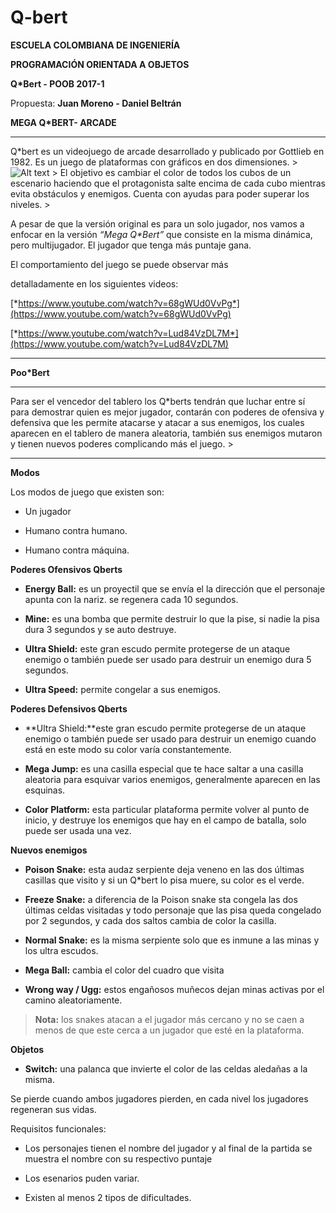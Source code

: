 # Q-bert
**ESCUELA COLOMBIANA DE INGENIERÍA**

**PROGRAMACIÓN ORIENTADA A OBJETOS**

**Q\*Bert - POOB 2017-1**

Propuesta: **Juan Moreno - Daniel Beltrán**

**MEGA Q\*BERT- ARCADE**

  ------------------------------------------------------------------------------------------------------------------------------------------------------------------------------------------------------------------- -------------------------------------------------------------------------------------
  Q\*bert es un videojuego de arcade desarrollado y publicado por Gottlieb en 1982. Es un juego de plataformas con gráficos en dos dimensiones.                                                                       > ![Alt text](https://img1.etsystatic.com/110/0/11719466/il_570xN.904187939_jkyu.jpg "Optional title")
                                                                                                                                                                                         >
  El objetivo es cambiar el color de todos los cubos de un escenario haciendo que el protagonista salte encima de cada cubo mientras evita obstáculos y enemigos. Cuenta con ayudas para poder superar los niveles.   > 
                                                                                                                                                                                                                      
  A pesar de que la versión original es para un solo jugador, nos vamos a enfocar en la versión *“Mega Q\*Bert”* que consiste en la misma dinámica, pero multijugador. El jugador que tenga más puntaje gana.         
                                                                                                                                                                                                                      
  El comportamiento del juego se puede observar más                                                                                                                                                                   
                                                                                                                                                                                                                      
  detalladamente en los siguientes videos:                                                                                                                                                                            
                                                                                                                                                                                                                      
  [*https://www.youtube.com/watch?v=68gWUd0VvPg*](https://www.youtube.com/watch?v=68gWUd0VvPg)                                                                                                                        
                                                                                                                                                                                                                      
  [*https://www.youtube.com/watch?v=Lud84VzDL7M*](https://www.youtube.com/watch?v=Lud84VzDL7M)                                                                                                                        
  ------------------------------------------------------------------------------------------------------------------------------------------------------------------------------------------------------------------- -------------------------------------------------------------------------------------

**Poo\*Bert**

  ------------------------------------------------------------------------------------------------------------------------------------------------------------------------------------------------------------------------------------------------------------------------------------------------------------------------------------------------------- ------------------------------------------------------------------------
  Para ser el vencedor del tablero los Q\*berts tendrán que luchar entre sí para demostrar quien es mejor jugador, contarán con poderes de ofensiva y defensiva que les permite atacarse y atacar a sus enemigos, los cuales aparecen en el tablero de manera aleatoria, también sus enemigos mutaron y tienen nuevos poderes complicando más el juego.   >
  ------------------------------------------------------------------------------------------------------------------------------------------------------------------------------------------------------------------------------------------------------------------------------------------------------------------------------------------------------- ------------------------------------------------------------------------

**Modos**

Los modos de juego que existen son:

-   Un jugador

-   Humano contra humano.

-   Humano contra máquina.

**Poderes Ofensivos Qberts**

-   **Energy Ball:** es un proyectil que se envía el la dirección que el
    personaje apunta con la nariz. se regenera cada 10 segundos.

-   **Mine:** es una bomba que permite destruir lo que la pise, si nadie
    la pisa dura 3 segundos y se auto destruye.

-   **Ultra Shield:** este gran escudo permite protegerse de un ataque
    enemigo o también puede ser usado para destruir un enemigo dura 5
    segundos.

-   **Ultra Speed:** permite congelar a sus enemigos.

**Poderes Defensivos Qberts**

-   **Ultra Shield:**este gran escudo permite protegerse de un ataque
    enemigo o también puede ser usado para destruir un enemigo cuando
    está en este modo su color varía constantemente.

-   **Mega Jump:** es una casilla especial que te hace saltar a una
    casilla aleatoria para esquivar varios enemigos, generalmente
    aparecen en las esquinas.

-   **Color Platform:** esta particular plataforma permite volver al
    punto de inicio, y destruye los enemigos que hay en el campo de
    batalla, solo puede ser usada una vez.

**Nuevos enemigos**

-   **Poison Snake:** esta audaz serpiente deja veneno en las dos
    últimas casillas que visito y si un Q\*bert lo pisa muere, su color
    es el verde.

-   **Freeze Snake:** a diferencia de la Poison snake sta congela las
    dos últimas celdas visitadas y todo personaje que las pisa queda
    congelado por 2 segundos, y cada dos saltos cambia de color la
    casilla.

-   **Normal Snake:** es la misma serpiente solo que es inmune a las
    minas y los ultra escudos.

-   **Mega Ball:** cambia el color del cuadro que visita

-   **Wrong way / Ugg:** estos engañosos muñecos dejan minas activas por
    el camino aleatoriamente.

> **Nota:** los snakes atacan a el jugador más cercano y no se caen a
> menos de que este cerca a un jugador que esté en la plataforma.

**Objetos**

-   **Switch:** una palanca que invierte el color de las celdas aledañas
    a la misma.

Se pierde cuando ambos jugadores pierden, en cada nivel los jugadores
regeneran sus vidas.

Requisitos funcionales:

-   Los personajes tienen el nombre del jugador y al final de la partida
    se muestra el nombre con su respectivo puntaje

-   Los esenarios puden variar.

-   Existen al menos 2 tipos de dificultades.

